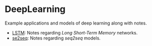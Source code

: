 # DeepLearning
Example applications and models of deep learning along with notes.

- [LSTM](LSTM): Notes regarding *Long Short-Term Memory* networks.
- [se2seq](seq2seq): Notes regarding *seq2seq* models.
